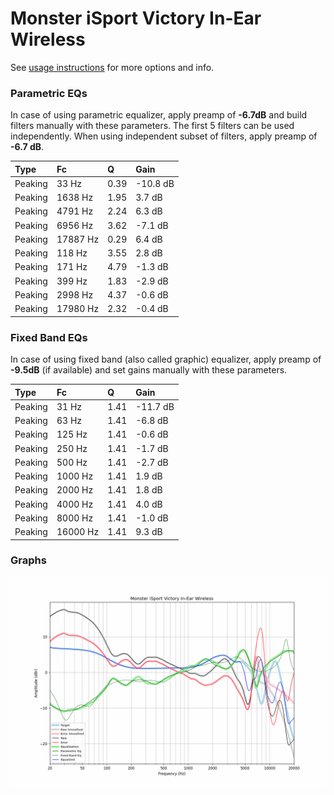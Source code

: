 # Monster iSport Victory In-Ear Wireless
See [usage instructions](https://github.com/jaakkopasanen/AutoEq#usage) for more options and info.

### Parametric EQs
In case of using parametric equalizer, apply preamp of **-6.7dB** and build filters manually
with these parameters. The first 5 filters can be used independently.
When using independent subset of filters, apply preamp of **-6.7 dB**.

| Type    | Fc       |    Q | Gain     |
|:--------|:---------|:-----|:---------|
| Peaking | 33 Hz    | 0.39 | -10.8 dB |
| Peaking | 1638 Hz  | 1.95 | 3.7 dB   |
| Peaking | 4791 Hz  | 2.24 | 6.3 dB   |
| Peaking | 6956 Hz  | 3.62 | -7.1 dB  |
| Peaking | 17887 Hz | 0.29 | 6.4 dB   |
| Peaking | 118 Hz   | 3.55 | 2.8 dB   |
| Peaking | 171 Hz   | 4.79 | -1.3 dB  |
| Peaking | 399 Hz   | 1.83 | -2.9 dB  |
| Peaking | 2998 Hz  | 4.37 | -0.6 dB  |
| Peaking | 17980 Hz | 2.32 | -0.4 dB  |

### Fixed Band EQs
In case of using fixed band (also called graphic) equalizer, apply preamp of **-9.5dB**
(if available) and set gains manually with these parameters.

| Type    | Fc       |    Q | Gain     |
|:--------|:---------|:-----|:---------|
| Peaking | 31 Hz    | 1.41 | -11.7 dB |
| Peaking | 63 Hz    | 1.41 | -6.8 dB  |
| Peaking | 125 Hz   | 1.41 | -0.6 dB  |
| Peaking | 250 Hz   | 1.41 | -1.7 dB  |
| Peaking | 500 Hz   | 1.41 | -2.7 dB  |
| Peaking | 1000 Hz  | 1.41 | 1.9 dB   |
| Peaking | 2000 Hz  | 1.41 | 1.8 dB   |
| Peaking | 4000 Hz  | 1.41 | 4.0 dB   |
| Peaking | 8000 Hz  | 1.41 | -1.0 dB  |
| Peaking | 16000 Hz | 1.41 | 9.3 dB   |

### Graphs
![](./Monster%20iSport%20Victory%20In-Ear%20Wireless.png)